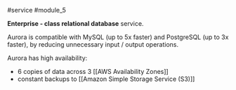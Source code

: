 #service #module_5

**Enterprise - class relational database** service.

Aurora is compatible with MySQL (up to 5x faster) and PostgreSQL (up to 3x faster), by reducing unnecessary input / output operations.

Aurora has high availability: 
- 6 copies of data across 3 [[AWS Availability Zones]]
- constant backups to [[Amazon Simple Storage Service (S3)]]
